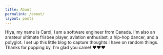 ```yaml
---
title: About
permalink: /about/
layout: posts
---
```

Hiya, my name is Carol, I am a software engineer from Canada. I'm also an amateur ultimate frisbee player, aviation enthusiast, a hip-hop dancer, and a polyglot. I set up this little blog to capture thoughts I have on random things. Thanks for popping by, I'm glad you came! :heart::heart::heart:  
